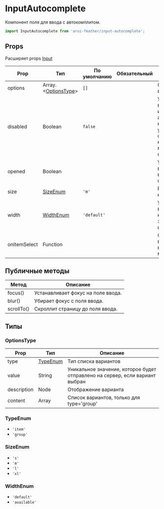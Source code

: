 # InputAutocomplete

Компонент поля для ввода с автокомплитом.

```javascript
import InputAutocomplete from 'arui-feather/input-autocomplete';
```




## Props
Расширяет props [Input](../input)

| Prop  | Тип  | По умолчанию | Обязательный | Описание |
| ----- | ---- | ------------ | ------------ |----------|
| options | Array.<[OptionsType](#OptionsType)> | `[]`  |  | Список вариантов выбора |
| disabled | Boolean | `false`  |  | Управление возможностью изменения атрибута компонента, установка соответствующего класса-модификатора для оформления |
| opened | Boolean |  |  | Управление видимостью выпадающего списка |
| size | [SizeEnum](#SizeEnum) | `'m'`  |  | Размер компонента |
| width | [WidthEnum](#WidthEnum) | `'default'`  |  | Управление возможностью компонента занимать всю ширину родителя |
| onItemSelect | Function |  |  | Обработчик выбора пункта в выпадающем меню |





## Публичные методы
| Метод  | Описание |
| ------ | -------- |
| focus() | Устанавливает фокус на поле ввода. |
| blur() | Убирает фокус с поля ввода. |
| scrollTo() | Скроллит страницу до поля ввода. |





## Типы




### <a id="OptionsType"></a>OptionsType

| Prop  | Тип  | Описание |
| ----- | ---- |----------|
| type | [TypeEnum](#TypeEnum) | Тип списка вариантов |
| value | String | Уникальное значение, которое будет отправлено на сервер, если вариант выбран |
| description | Node | Отображение варианта |
| content | Array | Список вариантов, только для type='group' |







### <a id="TypeEnum"></a>TypeEnum

 * `'item'`
 * `'group'`


### <a id="SizeEnum"></a>SizeEnum

 * `'s'`
 * `'m'`
 * `'l'`
 * `'xl'`


### <a id="WidthEnum"></a>WidthEnum

 * `'default'`
 * `'available'`



